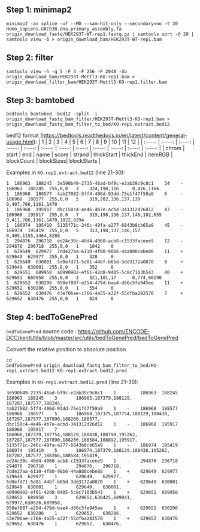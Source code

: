 

## Step 1: minimap2

```
minimap2 -ax splice -uf --MD --sam-hit-only --secondary=no -t 20 Homo_sapiens.GRCh38.dna.primary_assembly.fa origin_download_fastq/HEK293T-WT-rep1.fastq.gz | samtools sort -@ 20 | samtools view -b > origin_download_bam/HEK293T-WT-rep1.bam
```
## Step 2: filter
```
samtools view -h -q 5 -F 4 -F 256 -F 2048 -Sb origin_download_bam/HEK293T-Mettl3-KO-rep1.bam >  origin_download_filter_bam/HEK293T-Mettl3-KO-rep1.filter.bam
```
## Step 3: bamtobed
```
bedtools bamtobed -bed12 -split -i origin_download_fastq_bam_filter/HEK293T-Mettl3-KO-rep1.bam > origin_download_fastq_bam_filter_to_bed/KO-rep1.extract.bed12
```
bed12 format (https://bedtools.readthedocs.io/en/latest/content/general-usage.html): 
| 1 | 2 | 3 | 4 | 5 | 6 | 7 | 8 | 9 | 10 | 11 | 12 |
| :----: | :----: | :----: | :----: | :----: | :----: | :----: | :----: | :----: | :----: | :----: | :----: |
| chrom | start | end | name | score | strand | thickStart | thickEnd | itemRGB | blockCount | blockSizes| blockStarts |


Examples in `KO-rep1.extract.bed12` (line 21-30):
```
1  186963  188245  3e590b49-2735-46ad-bf9c-e2ab39c9c8c1    34    -    186963  188245  255,0,0   3    324,198,116     0,416,1166
1  186968  188577  4ab27082-5ff4-406d-93dd-75e1f47f59a9    6     -    186968  188577  255,0,0   5    319,202,136,137,139     0,407,786,1161,1470
1  186968  195917  dbc150c4-4e46-4b7e-acbd-341312d26d12    47    -    186968  195917  255,0,0   7    319,198,136,137,146,102,655     0,411,786,1161,1470,1822,8294
1  186974  195419  5135f71c-246c-49fa-a277-6843b8cb65a9    45    -    186974  195419  255,0,0   5    313,198,137,146,157     0,405,1155,1464,8288
1  294876  296718  ed24c30c-40d4-4060-acb8-c1533faceee9    12    -    294876  296718  255,0,0   1    1842    0
1  629649  629977  7dde27aa-6110-4f80-98b6-44a880cebe88    11    +    629649  629977  255,0,0   1    328     0
1  629649  630001  5d0efd71-5d81-44bf-b65d-3dd3172a0870    9     +    629649  630001  255,0,0   1    352     0
1  629651  689958  a0990902-ef61-42d8-9405-5c8c7103b543    40    +    629651  689958  255,0,0   3    321,101,17      0,774,60290
1  629652  630206  050ef887-e254-479d-bae4-d66c5fe945ee    11    +    629652  630206  255,0,0   1    554     0
1  629652  630476  43e706ae-c766-4a55-a32f-55dfba282570    7     +    629652  630476  255,0,0   1    824     0
```

## Step 4: bedToGenePred

`bedToGenePred` source code : https://github.com/ENCODE-DCC/kentUtils/blob/master/src/utils/bedToGenePred/bedToGenePred

Convert the relative position to absolute position. 
```
cd ..
bedToGenePred origin_download_fastq_bam_filter_to_bed/KO-rep1.extract.bed12 KO-rep1.extract.bed12.pred
```
Examples in `KO-rep1.extract.bed12.pred` (line 21-30):
```
3e590b49-2735-46ad-bf9c-e2ab39c9c8c1    1    -    186963  188245  186963  188245    3       186963,187379,188129,   187287,187577,188245,
4ab27082-5ff4-406d-93dd-75e1f47f59a9    1    -    186968  188577  186968  188577    5       186968,187375,187754,188129,188438,     187287,187577,187890,188266,188577,
dbc150c4-4e46-4b7e-acbd-341312d26d12    1    -    186968  195917  186968  195917    7       186968,187379,187754,188129,188438,188790,195262, 187287,187577,187890,188266,188584,188892,195917,
5135f71c-246c-49fa-a277-6843b8cb65a9    1    -    186974  195419  186974  195419    5       186974,187379,188129,188438,195262,     187287,187577,188266,188584,195419,
ed24c30c-40d4-4060-acb8-c1533faceee9    1    -    294876  296718  294876  296718    1       294876,   296718,
7dde27aa-6110-4f80-98b6-44a880cebe88    1    +    629649  629977  629649  629977    1       629649,   629977,
5d0efd71-5d81-44bf-b65d-3dd3172a0870    1    +    629649  630001  629649  630001    1       629649,   630001,
a0990902-ef61-42d8-9405-5c8c7103b543    1    +    629651  689958  629651  689958    3       629651,630425,689941,   629972,630526,689958,
050ef887-e254-479d-bae4-d66c5fe945ee    1    +    629652  630206  629652  630206    1       629652,   630206,
43e706ae-c766-4a55-a32f-55dfba282570    1    +    629652  630476  629652  630476    1       629652,   630476,
```
